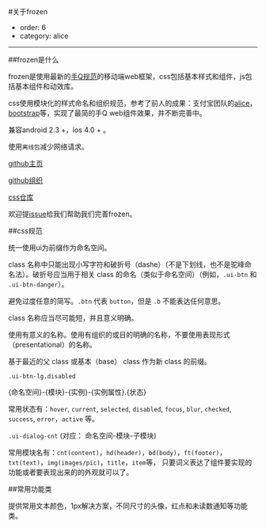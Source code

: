 #关于frozen
- order: 6
- category: alice

---
##frozen是什么

frozen是使用最新的[手Q规范](http://isux.oa.com/guide/mqq/vd#545)的移动端web框架，css包括基本样式和组件，js包括基本组件和动效库。

css使用模块化的样式命名和组织规范，参考了前人的成果：支付宝团队的[alice](http://aliceui.org/)，[bootstrap](http://getbootstrap.com/)等，实现了最简的手Q web组件效果，并不断完善中。

兼容android 2.3 +，ios 4.0 + 。
	
使用`离线包`减少网络请求。

[github主页](https://github.com/frozenui/frozenui)

[github组织](https://github.com/frozenui)

[css仓库](https://github.com/frozenui/baseui)

欢迎提[issue](https://github.com/frozenui/frozenui/issues)给我们帮助我们完善frozen。

##css规范

统一使用ui为前缀作为命名空间。

class 名称中只能出现小写字符和破折号（dashe）（不是下划线，也不是驼峰命名法）。破折号应当用于相关 class 的命名（类似于命名空间）（例如，`.ui-btn` 和 `.ui-btn-danger`）。

避免过度任意的简写。`.btn` 代表 `button`，但是 `.b` 不能表达任何意思。

class 名称应当尽可能短，并且意义明确。

使用有意义的名称。使用有组织的或目的明确的名称，不要使用表现形式（presentational）的名称。

基于最近的父 class 或基本（base） class 作为新 class 的前缀。

`.ui-btn-lg.disabled `

{命名空间}-{模块}-{实例}-{实例属性}.{状态}

常用状态有：`hover`, `current`, `selected`, `disabled`, `focus`, `blur`, `checked`, `success`, `error`，`active` 等。

`.ui-dialog-cnt`   (对应： 命名空间-模块-子模块)

常用模块名有：`cnt(content)`，`hd(header)`，`bd(body)`，`ft(footer)`，`txt(text)`，`img(images/pic)`，`title`，`item`等， 只要词义表达了组件要实现的功能或者要表现出来的的外观就可以了。

##常用功能类

提供常用文本颜色，1px解决方案，不同尺寸的头像，红点和未读数通知等功能类。



